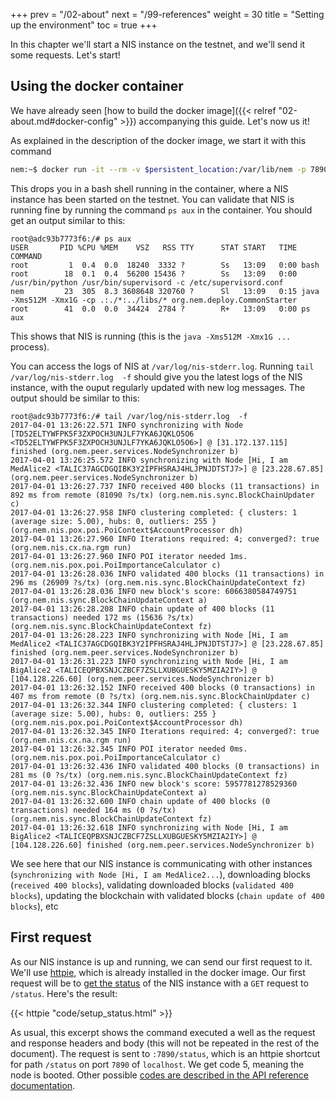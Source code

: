 +++
prev = "/02-about"
next = "/99-references"
weight = 30
title = "Setting up the environment"
toc = true
+++

In this chapter we'll start a NIS instance on the testnet, and we'll send it some requests. Let's start!

## Using the docker container

We have already seen [how to build the docker image]({{< relref "02-about.md#docker-config" >}}) accompanying this guide. Let's now us it!

As explained in the description of the docker image, we start it with this command
``` bash
nem:~$ docker run -it --rm -v $persistent_location:/var/lib/nem -p 7890:7890 nemdev bash
```

This drops you in a bash shell running in the container, where a NIS instance has been started on the testnet. You can validate that NIS 
is running fine by running the command `ps aux` in the container. You should get an output similar to this:
~~~ text
root@adc93b7773f6:/# ps aux 
USER       PID %CPU %MEM    VSZ   RSS TTY      STAT START   TIME COMMAND
root         1  0.4  0.0  18240  3332 ?        Ss   13:09   0:00 bash
root        18  0.1  0.4  56200 15436 ?        Ss   13:09   0:00 /usr/bin/python /usr/bin/supervisord -c /etc/supervisord.conf
nem         23  305  8.3 3608648 320760 ?      Sl   13:09   0:15 java -Xms512M -Xmx1G -cp .:./*:../libs/* org.nem.deploy.CommonStarter
root        41  0.0  0.0  34424  2784 ?        R+   13:09   0:00 ps aux
~~~

This shows that NIS is running (this is the `java -Xms512M -Xmx1G ...` process).

You can access the logs of NIS at `/var/log/nis-stderr.log`. Running `tail /var/log/nis-stderr.log  -f` should give you
the latest logs of the NIS instance, with the ouput regularly updated with new log messages. The output should be similar 
to this:

``` text
root@adc93b7773f6:/# tail /var/log/nis-stderr.log  -f
2017-04-01 13:26:22.571 INFO synchronizing with Node [TD52ELTYWFPK5F3ZXPOCH3UNJLF7YKA6JQKLO5O6 <TD52ELTYWFPK5F3ZXPOCH3UNJLF7YKA6JQKLO5O6>] @ [31.172.137.115] finished (org.nem.peer.services.NodeSynchronizer b)
2017-04-01 13:26:25.572 INFO synchronizing with Node [Hi, I am MedAlice2 <TALIC37AGCDGQIBK3Y2IPFHSRAJ4HLJPNJDTSTJ7>] @ [23.228.67.85] (org.nem.peer.services.NodeSynchronizer b)
2017-04-01 13:26:27.737 INFO received 400 blocks (11 transactions) in 892 ms from remote (81090 ?s/tx) (org.nem.nis.sync.BlockChainUpdater c)
2017-04-01 13:26:27.958 INFO clustering completed: { clusters: 1 (average size: 5.00), hubs: 0, outliers: 255 } (org.nem.nis.pox.poi.PoiContext$AccountProcessor dh)
2017-04-01 13:26:27.960 INFO Iterations required: 4; converged?: true (org.nem.nis.cx.na.rgm run)
2017-04-01 13:26:27.960 INFO POI iterator needed 1ms. (org.nem.nis.pox.poi.PoiImportanceCalculator c)
2017-04-01 13:26:28.036 INFO validated 400 blocks (11 transactions) in 296 ms (26909 ?s/tx) (org.nem.nis.sync.BlockChainUpdateContext fz)
2017-04-01 13:26:28.036 INFO new block's score: 6066380584749751 (org.nem.nis.sync.BlockChainUpdateContext a)
2017-04-01 13:26:28.208 INFO chain update of 400 blocks (11 transactions) needed 172 ms (15636 ?s/tx) (org.nem.nis.sync.BlockChainUpdateContext fz)
2017-04-01 13:26:28.223 INFO synchronizing with Node [Hi, I am MedAlice2 <TALIC37AGCDGQIBK3Y2IPFHSRAJ4HLJPNJDTSTJ7>] @ [23.228.67.85] finished (org.nem.peer.services.NodeSynchronizer b)
2017-04-01 13:26:31.223 INFO synchronizing with Node [Hi, I am BigAlice2 <TALICEQPBXSNJCZBCF7ZSLLXUBGUESKY5MZIA2IY>] @ [104.128.226.60] (org.nem.peer.services.NodeSynchronizer b)
2017-04-01 13:26:32.152 INFO received 400 blocks (0 transactions) in 407 ms from remote (0 ?s/tx) (org.nem.nis.sync.BlockChainUpdater c)
2017-04-01 13:26:32.344 INFO clustering completed: { clusters: 1 (average size: 5.00), hubs: 0, outliers: 255 } (org.nem.nis.pox.poi.PoiContext$AccountProcessor dh)
2017-04-01 13:26:32.345 INFO Iterations required: 4; converged?: true (org.nem.nis.cx.na.rgm run)
2017-04-01 13:26:32.345 INFO POI iterator needed 0ms. (org.nem.nis.pox.poi.PoiImportanceCalculator c)
2017-04-01 13:26:32.436 INFO validated 400 blocks (0 transactions) in 281 ms (0 ?s/tx) (org.nem.nis.sync.BlockChainUpdateContext fz)
2017-04-01 13:26:32.436 INFO new block's score: 5957781278529360 (org.nem.nis.sync.BlockChainUpdateContext a)
2017-04-01 13:26:32.600 INFO chain update of 400 blocks (0 transactions) needed 164 ms (0 ?s/tx) (org.nem.nis.sync.BlockChainUpdateContext fz)
2017-04-01 13:26:32.618 INFO synchronizing with Node [Hi, I am BigAlice2 <TALICEQPBXSNJCZBCF7ZSLLXUBGUESKY5MZIA2IY>] @ [104.128.226.60] finished (org.nem.peer.services.NodeSynchronizer b)

```
We see here that our NIS instance is communicating with other instances (`synchronizing with Node [Hi, I am MedAlice2...`), downloading blocks (`received 400 blocks`), validating downloaded blocks (`validated 400 blocks`), updating the blockchain with validated blocks (`chain update of 400 blocks`), etc

## First request

As our NIS instance is up and running, we can send our first request to it. We'll use [httpie](https://httpie.org/), which is already installed in the docker image.
Our first request will be to [get the status](http://bob.nem.ninja/docs/#status-request)  of the NIS instance with a `GET` request to `/status`. Here's the result:

{{< httpie "code/setup_status.html" >}}

As usual, this excerpt shows the command executed a well as the request and response headers and body (this will not be repeated in the rest of the document).
The request is sent to `:7890/status`, which is an httpie shortcut for path `/status` on port `7890` of `localhost`.
We get code 5, meaning the node is booted. Other possible [codes are described in the API reference documentation](http://bob.nem.ninja/docs/#status-request).
